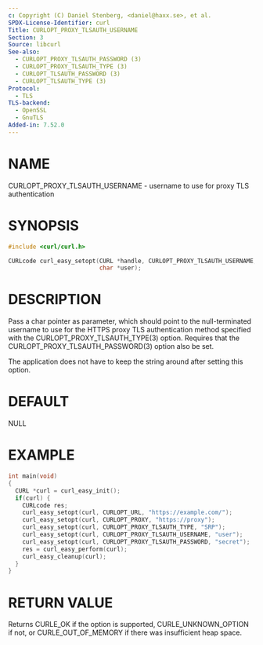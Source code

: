 ```yaml
---
c: Copyright (C) Daniel Stenberg, <daniel@haxx.se>, et al.
SPDX-License-Identifier: curl
Title: CURLOPT_PROXY_TLSAUTH_USERNAME
Section: 3
Source: libcurl
See-also:
  - CURLOPT_PROXY_TLSAUTH_PASSWORD (3)
  - CURLOPT_PROXY_TLSAUTH_TYPE (3)
  - CURLOPT_TLSAUTH_PASSWORD (3)
  - CURLOPT_TLSAUTH_TYPE (3)
Protocol:
  - TLS
TLS-backend:
  - OpenSSL
  - GnuTLS
Added-in: 7.52.0
---
```


# NAME

CURLOPT_PROXY_TLSAUTH_USERNAME - username to use for proxy TLS authentication

# SYNOPSIS

~~~c
#include <curl/curl.h>

CURLcode curl_easy_setopt(CURL *handle, CURLOPT_PROXY_TLSAUTH_USERNAME,
                          char *user);
~~~

# DESCRIPTION

Pass a char pointer as parameter, which should point to the null-terminated
username to use for the HTTPS proxy TLS authentication method specified with
the CURLOPT_PROXY_TLSAUTH_TYPE(3) option. Requires that the
CURLOPT_PROXY_TLSAUTH_PASSWORD(3) option also be set.

The application does not have to keep the string around after setting this
option.

# DEFAULT

NULL

# EXAMPLE

~~~c
int main(void)
{
  CURL *curl = curl_easy_init();
  if(curl) {
    CURLcode res;
    curl_easy_setopt(curl, CURLOPT_URL, "https://example.com/");
    curl_easy_setopt(curl, CURLOPT_PROXY, "https://proxy");
    curl_easy_setopt(curl, CURLOPT_PROXY_TLSAUTH_TYPE, "SRP");
    curl_easy_setopt(curl, CURLOPT_PROXY_TLSAUTH_USERNAME, "user");
    curl_easy_setopt(curl, CURLOPT_PROXY_TLSAUTH_PASSWORD, "secret");
    res = curl_easy_perform(curl);
    curl_easy_cleanup(curl);
  }
}
~~~

# RETURN VALUE

Returns CURLE_OK if the option is supported, CURLE_UNKNOWN_OPTION if not, or
CURLE_OUT_OF_MEMORY if there was insufficient heap space.
